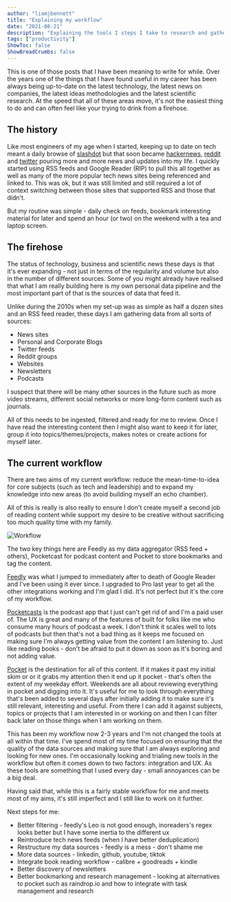 ```yaml
---
author: "liamjbennett"
title: "Explaining my workflow"
date: "2021-08-21"
description: "Explaining the tools I steps I take to research and gather information"
tags: ["productivity"]
ShowToc: false
ShowBreadCrumbs: false
---
```


This is one of those posts that I have been meaning to write for while. Over the years one of the things that I have found useful in my career has been always being up-to-date on the latest technology, the latest news on companies, the latest ideas methodologies and the latest scientific research. At the speed that all of these areas move, it's not the easiest thing to do and can often feel like your trying to drink from a firehose.

## The history

Like most engineers of my age when I started, keeping up to date on tech meant a daily browse of [slashdot](https://slashdot.org/) but that soon became [hackernews](https://news.ycombinator.com/), [reddit](https://www.reddit.com/) and [twitter](http://twitter.com/) pouring more and more news and updates into my life. I quickly started using RSS feeds and Google Reader (RIP) to pull this all together as well as many of the more popular tech news sites being referenced and linked to. This was ok, but it was still limited and still required a lot of context switching between those sites that supported RSS and those that didn't.

But my routine was simple - daily check on feeds, bookmark interesting material for later and spend an hour (or two) on the weekend with a tea and laptop screen.

## The firehose

The status of technology, business and scientific news these days is that it's ever expanding - not just in terms of the regularity and volume but also in the number of different sources. Some of you might already have realised that what I am really building here is my own personal data pipeline and the most important part of that is the sources of data that feed it.

Unlike during the 2010s when my set-up was as simple as half a dozen sites and an RSS feed reader, these days I am gathering data from all sorts of sources:

* News sites
* Personal and Corporate Blogs
* Twitter feeds
* Reddit groups
* Websites
* Newsletters
* Podcasts

I suspect that there will be many other sources in the future such as more video streams, different social networks or more long-form content such as journals.

All of this needs to be ingested, filtered and ready for me to review. Once I have read the interesting content then I might also want to keep it for later, group it into topics/themes/projects, makes notes or create actions for myself later. 

## The current workflow

There are two aims of my current workflow: reduce the mean-time-to-idea for core subjects (such as tech and leadership) and to expand my knowledge into new areas (to avoid building myself an echo chamber). 

All of this is really is also really to ensure I don't create myself a second job of reading content while support my desire to be creative without sacrificing too much quality time with my family.

![Workflow](/img/2021/workflow.png)

The two key things here are Feedly as my data aggregator (RSS feed + others), Pocketcast for podcast content and Pocket to store bookmarks and tag the content.

[Feedly](http://feedly.com/) was what I jumped to immediately after to death of Google Reader and I've been using it ever since. I upgraded to Pro last year to get all the other integrations working and I'm glad I did. It's not perfect but it's the core of my workflow.

[Pocketcasts](https://www.pocketcasts.com/) is the podcast app that I just can't get rid of and I'm a paid user of. The UX is great and many of the features of built for folks like me who consume many hours of podcast a week. I don't think it scales well to lots of podcasts but then that's not a bad thing as it keeps me focused on making sure I'm always getting value from the content I am listening to. Just like reading books - don't be afraid to put it down as soon as it's boring and not adding value.

[Pocket](https://getpocket.com/) is the destination for all of this content. If it makes it past my initial skim or or it grabs my attention then it end up it pocket - that's often the extent of my weekday effort. Weekends are all about reviewing everything in pocket and digging into it. It's useful for me to look through everything that's been added to several days after initially adding it to make sure it's still relevant, interesting and useful. From there I can add it against subjects, topics or projects that I am interested in or working on and then I can filter back later on those things when I am working on them.

This has been my workflow now 2-3 years and I'm not changed the tools at all within that time. I've spend most of my time focused on ensuring that the quality of the data sources and making sure that I am always exploring and looking for new ones. I'm occasionally looking and trialing new tools in the workflow but often it comes down to two factors: integration and UX. As these tools are something that I used every day - small annoyances can be a big deal.

Having said that, while this is a fairly stable workflow for me and meets most of my aims, it's still imperfect and I still like to work on it further.

Next steps for me:

* Better filtering - feedly's Leo is not good enough, inoreaders's regex looks better but I have some inertia to the different ux
* Reintroduce tech news feeds (when I have better deduplication)
* Restructure my data sources - feedly is a mess - don't shame me
* More data sources - linkedin, github, youtube, tiktok
* Integrate book reading workflow - calibre + goodreads + kindle
* Better discovery of newsletters
* Better bookmarking and research management - looking at alternatives to pocket such as raindrop.io and how to integrate with task management and research

